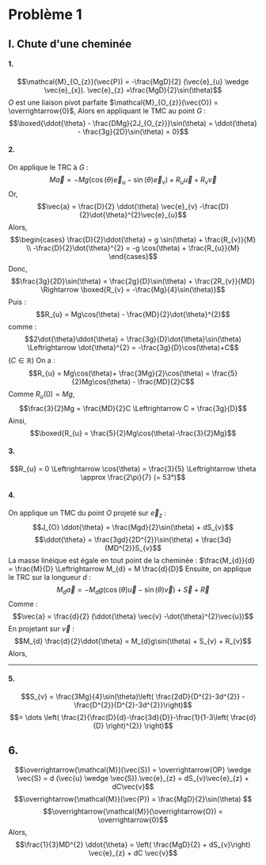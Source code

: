 # Problème 1
## I. Chute d'une cheminée
#### 1.
$$\mathcal{M}_{O_{z}}(\vec{P}) = -\frac{MgD}{2} (\vec{e}_{u} \wedge \vec{e}_{x}). \vec{e}_{z} =\frac{MgD}{2}\sin(\theta)$$
$O$ est une liaison pivot parfaite $\mathcal{M}_{O_{z}}(\vec{O}) = \overrightarrow{0}$, 
Alors en appliquant le TMC au point $G$ : 
$$\boxed{\ddot{\theta} - \frac{DMg}{2J_{O_{z}}}\sin(\theta) = \ddot{\theta} - \frac{3g}{2D}\sin(\theta) = 0}$$

#### 2.
On applique le TRC à $G$ : 
$$M\vec{a} = -Mg(\cos(\theta)\vec{e}_{u} -\sin(\theta)\vec{e}_{v}) + R_{u}\vec{u} + R_{v}\vec{v}$$
Or, 
$$\vec{a} = \frac{D}{2} \ddot{\theta} \vec{e}_{v} -\frac{D}{2}\dot{\theta}^{2}\vec{e}_{u}$$
Alors, 
$$\begin{cases}
\frac{D}{2}\ddot{\theta} = g \sin(\theta) + \frac{R_{v}}{M} \\
-\frac{D}{2}\dot{\theta}^{2} = -g \cos(\theta) + \frac{R_{u}}{M}
\end{cases}$$
Donc, 
$$\frac{3g}{2D}\sin(\theta) = \frac{2g}{D}\sin(\theta) + \frac{2R_{v}}{MD} \Rightarrow \boxed{R_{v} = -\frac{Mg}{4}\sin(\theta)}$$
Puis : 
$$R_{u} = Mg\cos(\theta) - \frac{MD}{2}\dot{\theta}^{2}$$
comme : 
$$2\dot{\theta}\ddot{\theta} = \frac{3g}{D}\dot{\theta}\sin(\theta) \Leftrightarrow \dot{\theta}^{2} = -\frac{3g}{D}\cos(\theta)+C$$
($C \in \mathbb{R}$)
On a : 
$$R_{u} = Mg\cos(\theta)+ \frac{3Mg}{2}\cos(\theta) = \frac{5}{2}Mg\cos(\theta) - \frac{MD}{2}C$$
Comme $R_{u}\left( 0 \right) = Mg$,
$$\frac{3}{2}Mg = \frac{MD}{2}C \Leftrightarrow C = \frac{3g}{D}$$
Ainsi, 
$$\boxed{R_{u} = \frac{5}{2}Mg\cos(\theta)-\frac{3}{2}Mg}$$

#### 3.
$$R_{u} = 0 \Leftrightarrow \cos(\theta) = \frac{3}{5} \Leftrightarrow \theta \approx \frac{2\pi}{7} (= 53°)$$

#### 4.
On applique un TMC du point $O$ projeté sur $\vec{e}_{z}$ : 
$$J_{O} \ddot{\theta} = \frac{Mgd}{2}\sin(\theta) + dS_{v}$$
$$\ddot{\theta} = \frac{3gd}{2D^{2}}\sin(\theta) + \frac{3d}{MD^{2}}S_{v}$$
La masse linéique est égale en tout point de la cheminée : $\frac{M_{d}}{d} = \frac{M}{D} \Leftrightarrow M_{d} = M \frac{d}{D}$ 
Ensuite, on applique le TRC sur la longueur $d$ : 
$$M_{d}\vec{a} = -M_{d}g(\cos(\theta)\vec{u} -\sin(\theta)\vec{v}) + \vec{S} + \vec{R}$$
Comme : 
$$\vec{a} = \frac{d}{2} (\ddot{\theta} \vec{v} -\dot{\theta}^{2}\vec{u})$$
En projetant sur $\vec{v}$ : 
$$M_{d} \frac{d}{2}\ddot{\theta} = M_{d}g\sin(\theta) + S_{v} + R_{v}$$
Alors,

___


#### 5.
$$S_{v} = \frac{3Mg}{4}\sin(\theta)\left( \frac{2dD}{D^{2}-3d^{2}} - \frac{D^{2}}{D^{2}-3d^{2}}\right)$$
$$= \dots \left( \frac{2}{\frac{D}{d}-\frac{3d}{D}}-\frac{1}{1-3\left( \frac{d}{D} \right)^{2}} \right)$$




## 6.
$$\overrightarrow{\mathcal{M}}(\vec{S}) = \overrightarrow{OP} \wedge \vec{S} = d (\vec{u} \wedge \vec{S}).\vec{e}_{z} = dS_{v}\vec{e}_{z} + dC\vec{v}$$
$$\overrightarrow{\mathcal{M}}(\vec{P}) = \frac{MgD}{2}\sin(\theta) $$
$$\overrightarrow{\mathcal{M}}(\overrightarrow{O}) = \overrightarrow{0}$$
Alors, 
$$\frac{1}{3}MD^{2} \ddot{\theta} = \left( \frac{MgD}{2} + dS_{v}\right) \vec{e}_{z} + dC \vec{v}$$
